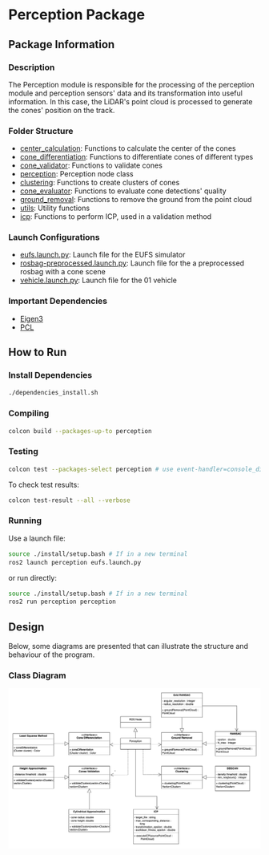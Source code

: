 # Perception Package

## Package Information

### Description

The Perception module is responsible for the processing of the perception module and perception sensors' data and its transformation into useful information. In this case, the LiDAR's point cloud is processed to generate the cones' position on the track.

### Folder Structure

- [center_calculation](include/center_calculation/): Functions to calculate the center of the cones
- [cone_differentiation](include/cone_differentiation/): Functions to differentiate cones of different types
- [cone_validator](include/cone_validator/): Functions to validate cones
- [perception](include/perception/): Perception node class
- [clustering](include/clustering/): Functions to create clusters of cones
- [cone_evaluator](include/cone_evaluator/): Functions to evaluate cone detections' quality
- [ground_removal](include/ground_removal/): Functions to remove the ground from the point cloud
- [utils](include/utils/): Utility functions
- [icp](include/icp/): Functions to perform ICP, used in a validation method

### Launch Configurations

- [eufs.launch.py](launch/eufs.launch.py): Launch file for the EUFS simulator
- [rosbag-preprocessed.launch.py](launch/rosbag-preprocessed.launch.py): Launch file for the a preprocessed rosbag with a cone scene
- [vehicle.launch.py](launch/vehicle.launch.py): Launch file for the 01 vehicle


### Important Dependencies

- [Eigen3](https://eigen.tuxfamily.org/index.php?title=Main_Page)
- [PCL](https://pointclouds.org/)


## How to Run

### Install Dependencies

```sh
./dependencies_install.sh
```

### Compiling

```sh
colcon build --packages-up-to perception
```

### Testing

```sh
colcon test --packages-select perception # use event-handler=console_direct+ for imediate output
```

To check test results:
```sh
colcon test-result --all --verbose
```

### Running

Use a launch file:

```sh
source ./install/setup.bash # If in a new terminal
ros2 launch perception eufs.launch.py
```

or run directly:

```sh
source ./install/setup.bash # If in a new terminal
ros2 run perception perception
```


## Design

Below, some diagrams are presented that can illustrate the structure and behaviour of the program.

### Class Diagram

![Perception Class Diagram](../../docs/diagrams/perception/class_diagram.drawio.png)
